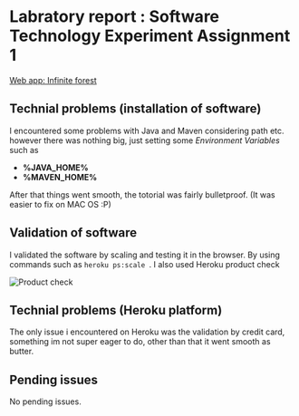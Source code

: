 # Labratory report : Software Technology Experiment Assignment 1

[Web app: Infinite forest](https://infinite-forest-78427.herokuapp.com/)

## Technial problems (installation of software)
I encountered some problems with Java and Maven considering path etc. however there was nothing big, just setting some *Environment Variables* such as 
* **%JAVA_HOME%**  
* **%MAVEN_HOME%** 

After that things went smooth, the totorial was fairly bulletproof. (It was easier to fix on MAC OS :P)


## Validation of software
I validated the software by scaling and testing it in the browser. By using commands such as `heroku ps:scale `. I also used Heroku product check

![Product check](https://github.com/Nestvold/DAT250/assignment_1/material/Production_check.JPG)

## Technial problems (Heroku platform)
The only issue i encountered on Heroku was the validation by credit card, something im not super eager to do, other than that it went smooth as butter.

## Pending issues
No pending issues.
